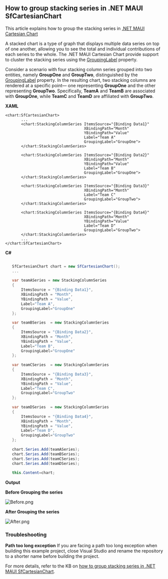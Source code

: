 ## How to group stacking series in .NET MAUI SfCartesianChart

This article explains how to group the stacking series in [.NET MAUI Cartesian Chart](https://www.syncfusion.com/maui-controls/maui-cartesian-charts)

A stacked chart is a type of graph that displays multiple data series on top of one another, allowing you to see the total and individual contributions of each series to the whole. The .NET MAUI Cartesian Chart provide support to cluster the stacking series using the [GroupingLabel](https://help.syncfusion.com/cr/maui-toolkit/Syncfusion.Maui.Toolkit.Charts.StackingSeriesBase.html#Syncfusion_Maui_Toolkit_Charts_StackingSeriesBase_GroupingLabel) property.

Consider a scenario with four stacking column series grouped into two entities, namely **GroupOne** and **GroupTwo**, distinguished by the  [GroupingLabel](https://help.syncfusion.com/cr/maui-toolkit/Syncfusion.Maui.Toolkit.Charts.StackingSeriesBase.html#Syncfusion_Maui_Toolkit_Charts_StackingSeriesBase_GroupingLabel) property. In the resulting chart, two stacking columns are rendered at a specific point— one representing **GroupOne** and the other representing **GroupTwo**. Specifically, **TeamA** and **TeamB** are associated with **GroupOne**, while **TeamC** and **TeamD** are affiliated with **GroupTwo**.


**XAML**
 
 ```XAML
 <chart:SfCartesianChart>
        ...
        <chart:StackingColumnSeries ItemsSource="{Binding Data1}"
                                    XBindingPath="Month"
                                    YBindingPath="Value"
                                    Label="Team A"
                                    GroupingLabel="GroupOne">
        </chart:StackingColumnSeries>
        
        <chart:StackingColumnSeries ItemsSource="{Binding Data2}"
                                    XBindingPath="Month"
                                    YBindingPath="Value"
                                    Label="Team B"
                                    GroupingLabel="GroupOne">
        </chart:StackingColumnSeries>
        
        <chart:StackingColumnSeries ItemsSource="{Binding Data3}"
                                    XBindingPath="Month"
                                    Label="Team C"
                                    GroupingLabel="GroupTwo">
        </chart:StackingColumnSeries>

        <chart:StackingColumnSeries ItemsSource="{Binding Data4}"
                                    XBindingPath="Month"
                                    YBindingPath="Value"
                                    Label="Team D"
                                    GroupingLabel="GroupTwo">
        </chart:StackingColumnSeries>
        ...      
 </chart:SfCartesianChart>
 ```



**C#**
 ```C#
 
    SfCartesianChart chart = new SfCartesianChart();
    ...
    
    var teamASeries = new StackingColumnSeries
    {
        ItemsSource = "{Binding Data1}",
        XBindingPath = "Month",
        YBindingPath = "Value",
        Label="Team A",
        GroupingLabel="GroupOne"
    };
    
    var teamBSeries  = new StackingColumnSeries
    {
        ItemsSource = "{Binding Data2}",
        XBindingPath = "Month",
        YBindingPath = "Value",
        Label="Team B",
        GroupingLabel="GroupOne"
    };
    
    var teamCSeries  = new StackingColumnSeries
    {
        ItemsSource = "{Binding Data3}",
        XBindingPath = "Month",
        YBindingPath = "Value",
        Label="Team C",
        GroupingLabel="GroupTwo"
    };
    
    var teamDSeries  = new StackingColumnSeries
    {
        ItemsSource = "{Binding Data4}",
        XBindingPath = "Month",
        YBindingPath = "Value",
        Label="Team D",
        GroupingLabel="GroupTwo"
    };
    
    chart.Series.Add(teamASeries);
    chart.Series.Add(teamBSeries);
    chart.Series.Add(teamCSeries);
    chart.Series.Add(teamDSeries);
    
    this.Content=chart;

 ```


**Output**

**Before Grouping the series**

![Before.png](https://support.syncfusion.com/kb/agent/attachment/article/14906/inline?token=eyJhbGciOiJodHRwOi8vd3d3LnczLm9yZy8yMDAxLzA0L3htbGRzaWctbW9yZSNobWFjLXNoYTI1NiIsInR5cCI6IkpXVCJ9.eyJpZCI6IjE3MjkyIiwib3JnaWQiOiIzIiwiaXNzIjoic3VwcG9ydC5zeW5jZnVzaW9uLmNvbSJ9.ELSzAa4NCiIdr_mS0Bg8T7XVE9y_g-2DbwnQJ0thedE)

**After Grouping the series**

![After.png](https://support.syncfusion.com/kb/agent/attachment/article/14906/inline?token=eyJhbGciOiJodHRwOi8vd3d3LnczLm9yZy8yMDAxLzA0L3htbGRzaWctbW9yZSNobWFjLXNoYTI1NiIsInR5cCI6IkpXVCJ9.eyJpZCI6IjE3Mjg2Iiwib3JnaWQiOiIzIiwiaXNzIjoic3VwcG9ydC5zeW5jZnVzaW9uLmNvbSJ9._IlGUeutt5mOugHIfa8Rke-BiIgwJ6yRrwR0r27ZNs4)

### Troubleshooting
**Path too long exception**
If you are facing a path too long exception when building this example project, close Visual Studio and rename the repository to a shorter name before building the project.

For more details, refer to the KB on [how to group stacking series in .NET MAUI SfCartesianChart](https://support.syncfusion.com/kb/article/14906/how-to-group-stacking-series-in-net-maui-chart-sfcartesianchart-).
